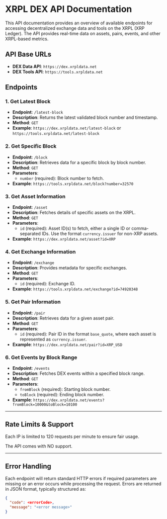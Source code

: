 # XRPL DEX API Documentation

This API documentation provides an overview of available endpoints for accessing decentralized exchange data and tools on the XRPL (XRP Ledger). The API provides real-time data on assets, pairs, events, and other XRPL-based metrics.

## API Base URLs

- **DEX Data API**: `https://dex.xrpldata.net`
- **DEX Tools API**: `https://tools.xrpldata.net`

## Endpoints

### 1. Get Latest Block
- **Endpoint**: `/latest-block`
- **Description**: Returns the latest validated block number and timestamp.
- **Method**: `GET`
- **Example**: `https://dex.xrpldata.net/latest-block` or `https://tools.xrpldata.net/latest-block`

### 2. Get Specific Block
- **Endpoint**: `/block`
- **Description**: Retrieves data for a specific block by block number.
- **Method**: `GET`
- **Parameters**:
  - `number` (required): Block number to fetch.
- **Example**: `https://tools.xrpldata.net/block?number=32570`

### 3. Get Asset Information
- **Endpoint**: `/asset`
- **Description**: Fetches details of specific assets on the XRPL.
- **Method**: `GET`
- **Parameters**:
  - `id` (required): Asset ID(s) to fetch, either a single ID or comma-separated IDs. Use the format `currency.issuer` for non-XRP assets.
- **Example**: `https://dex.xrpldata.net/asset?id=XRP`

### 4. Get Exchange Information
- **Endpoint**: `/exchange`
- **Description**: Provides metadata for specific exchanges.
- **Method**: `GET`
- **Parameters**:
  - `id` (required): Exchange ID.
- **Example**: `https://tools.xrpldata.net/exchange?id=74920348`

### 5. Get Pair Information
- **Endpoint**: `/pair`
- **Description**: Retrieves data for a given asset pair.
- **Method**: `GET`
- **Parameters**:
  - `id` (required): Pair ID in the format `base_quote`, where each asset is represented as `currency.issuer`.
- **Example**: `https://dex.xrpldata.net/pair?id=XRP_USD`

### 6. Get Events by Block Range
- **Endpoint**: `/events`
- **Description**: Fetches DEX events within a specified block range.
- **Method**: `GET`
- **Parameters**:
  - `fromBlock` (required): Starting block number.
  - `toBlock` (required): Ending block number.
- **Example**: `https://dex.xrpldata.net/events?fromBlock=10000&toBlock=10100`

---

## Rate Limits & Support

Each IP is limited to 120 requests per minute to ensure fair usage.

The API comes with NO support.

---

## Error Handling

Each endpoint will return standard HTTP errors if required parameters are missing or an error occurs while processing the request. Errors are returned in JSON format, typically structured as:
```json
{
  "code": <errorCode>,
  "message": "<error message>"
}
